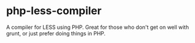 # php-less-compiler
A compiler for LESS using PHP. Great for those who don't get on well with grunt, or just prefer doing things in PHP.
